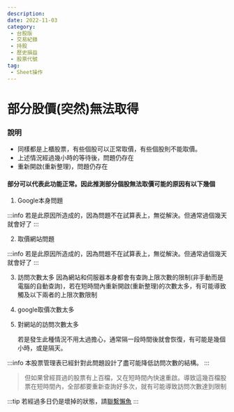 ```yaml
---
description:
date: 2022-11-03
category:
 - 台股版
 - 交易紀錄
 - 持股
 - 歷史損益
 - 股票代號
tag:
 - Sheet操作
---
```


# 部分股價(突然)無法取得

  
### 說明

  - 同樣都是上櫃股票，有些個股可以正常取價，有些個股則不能取價。
  - 上述情況經過幾小時的等待後，問題仍存在
  - 重新開啟(重新整理)，問題仍存在

#### 部分可以代表此功能正常。因此推測部分個股無法取價可能的原因有以下幾個

  1. Google本身問題
 
  :::info 若是此原因所造成的，因為問題不在試算表上，無從解決。但通常過個幾天就會好了
  :::

   2. 取價網站問題

  :::info 若是此原因所造成的，因為問題不在試算表上，無從解決。但通常過個幾天就會好了
  :::

   3. 訪問次數太多
      因為網站和伺服器本身都會有查詢上限次數的限制(非手動而是電腦的自動查詢)，若在短時間內重新開啟(重新整理)的次數太多，有可能導致觸及以下兩者的上限次數限制

   4. google取價次數太多

   5. 對網站的訪問次數太多

      若是發生此種情況不用太過擔心，通常隔一段時間後就會恢復，有可能是幾個小時，或是隔天。

  :::info 本股票管理表已經針對此問題設計了盡可能降低訪問次數的結構。
  :::

  > 但如果曾經買過的股票有上百檔，又在短時間內快速重啟。導致這幾百檔股票在短時間內，全部都要重新查詢好多次，就有可能導致訪問次數達到限制

  :::tip 
  若經過多日仍是壞掉的狀態，請[聯繫懶魚](../Contact.md#聯繫懶魚)
  :::
